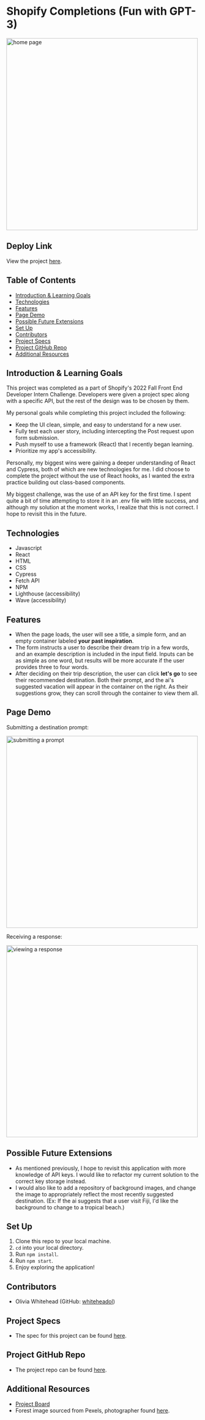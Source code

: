 # Shopify Completions (Fun with GPT-3)

<img width="500" alt="home page" src="https://user-images.githubusercontent.com/96206823/169663216-fbd0959c-d9b1-4779-8f69-9d32969dddf1.png">

## Deploy Link
View the project [here](https://profound-syrniki-b9c41f.netlify.app/).

## Table of Contents

  - [Introduction & Learning Goals](#introduction-&-learning-goals)
  - [Technologies](#technologies)
  - [Features](#features)
  - [Page Demo](#page-demo)
  - [Possible Future Extensions](#possible-future-extensions)
  - [Set Up](#set-up)
  - [Contributors](#contributors)
  - [Project Specs](#project-specs)
  - [Project GitHub Repo](#project-github-repo)
  - [Additional Resources](#additional-resources)

## Introduction & Learning Goals
This project was completed as a part of Shopify's 2022 Fall Front End Developer Intern Challenge. Developers were given a project spec along with a specific API, but the rest of the design was to be chosen by them.

My personal goals while completing this project included the following:
- Keep the UI clean, simple, and easy to understand for a new user.
- Fully test each user story, including intercepting the Post request upon form submission.
- Push myself to use a framework (React) that I recently began learning.
- Prioritize my app's accessibility.

Personally, my biggest wins were gaining a deeper understanding of React and Cypress, both of which are new technologies for me. I did choose to complete the project without the use of React hooks, as I wanted the extra practice building out class-based components.

My biggest challenge, was the use of an API key for the first time. I spent quite a bit of time attempting to store it in an .env file with little success, and although my solution at the moment works, I realize that this is not correct. I hope to revisit this in the future.

## Technologies
  - Javascript
  - React
  - HTML
  - CSS
  - Cypress
  - Fetch API
  - NPM
  - Lighthouse (accessibility)
  - Wave (accessibility)

## Features
- When the page loads, the user will see a title, a simple form, and an empty container labeled **your past inspiration**.
- The form instructs a user to describe their dream trip in a few words, and an example description is included in the input field. Inputs can be as simple as one word, but results will be more accurate if the user provides three to four words.
- After deciding on their trip description, the user can click **let's go** to see their recommended destination. Both their prompt, and the ai's suggested vacation will appear in the container on the right. As their suggestions grow, they can scroll through the container to view them all.

## Page Demo
Submitting a destination prompt:


<img width="500" alt="submitting a prompt" src="https://user-images.githubusercontent.com/96206823/169663233-80d6cc55-fdeb-4de7-b4af-d816b99833df.png">

Receiving a response:


<img width="500" alt="viewing a response" src="https://user-images.githubusercontent.com/96206823/169663238-996c665e-586d-432b-9bf1-40de1af3b908.png">



## Possible Future Extensions
- As mentioned previously, I hope to revisit this application with more knowledge of API keys. I would like to refactor my current solution to the correct key storage instead.
- I would also like to add a repository of background images, and change the image to appropriately reflect the most recently suggested destination. (Ex: If the ai suggests that a user visit Fiji, I'd like the background to change to a tropical beach.)

## Set Up
1. Clone this repo to your local machine.
2. `cd` into your local directory.
3. Run `npm install`.
4. Run `npm start`.
5. Enjoy exploring the application!

## Contributors
- Olivia Whitehead (GitHub: [whiteheadol](https://github.com/whiteheadol))

## Project Specs
- The spec for this project can be found [here](https://docs.google.com/document/d/1O7mCynsz_cBXkEaCFGSZAuvAOY84QVq35l20xJwjOYg/edit?usp=sharing).

## Project GitHub Repo
- The project repo can be found [here](https://github.com/whiteheadol/shopify-completions).

## Additional Resources
- [Project Board](https://github.com/whiteheadol/shopify-completions/projects/1)
- Forest image sourced from Pexels, photographer found [here](https://www.pexels.com/@creative-vix/).
